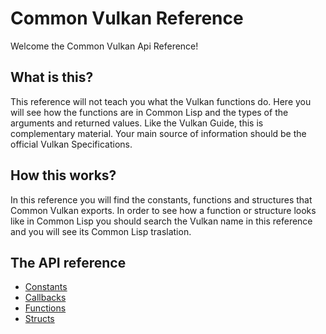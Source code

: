 <h1 id="header:COMMON-VULKAN:API-REFERENCE-HEADER">Common Vulkan Reference</h1>

Welcome the Common Vulkan Api Reference\!

<h2 id="header:ADP:HEADERTAG3">What is this?</h2>

This reference will not teach you what the Vulkan functions do\. Here you will see how the functions are in Common Lisp and the types of the arguments and returned values\. Like the Vulkan Guide\, this is complementary material\. Your main source of information should be the official Vulkan Specifications\.

<h2 id="header:ADP:HEADERTAG4">How this works?</h2>

In this reference you will find the constants\, functions and structures that Common Vulkan exports\. In order to see how a function or structure looks like in Common Lisp you should search the Vulkan name in this reference and you will see its Common Lisp traslation\.

<h2 id="header:ADP:HEADERTAG5">The API reference</h2>

* <a href="/docs/api/constants.md#header:COMMON-VULKAN:CONSTANTS-HEADER">Constants</a>
* <a href="/docs/api/callbacks.md#header:COMMON-VULKAN:CALLBACKS-HEADER">Callbacks</a>
* <a href="/docs/api/functions.md#header:COMMON-VULKAN:FUNCTIONS-HEADER">Functions</a>
* <a href="/docs/api/structs.md#header:COMMON-VULKAN:STRUCTS-HEADER">Structs</a>


